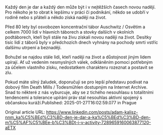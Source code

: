 Každý den je dar a každý den může být i v nejtěžších časech novou nadějí. Pro někoho je to obrat k lepšímu v práci či podnikání, někdo se udobří v rodině nebo s přáteli a někdo získá naději na život.


Před 80 lety byl osvobozen koncentrační tábor Auschwitz / Osvětim a celkem 7000 lidí v hlavních táborech a stovky dalších v okolních podtáborech, kteří byli stále na živu získali novou naději na život. Desítky tisíc lidí z táborů byly v předchozích dnech vyhnány na pochody smrti vstříc dalšímu utrpení a beznaději.


Bohužel se najdou stále lidi, kteří naději na život a důstojnost jiným lidem upírají. Ať už vedením nesmyslných válek, odkláněním pomoci potřebným za účelem vlastního zisku, nedostatkem charakteru rozeznat a postavit se zlu.


Pokud máte silný žaludek, doporučuji se pro lepší představu podívat na dobový film Death Mills / Todesmühlen dostupným na Internet Archive. Snad to některé z nás vyburcuje, aby se z tichého nesouhlasu s totalitními tendencemi a tolerance upírání práv stal nesouhlas aktivní spojený s občanskou kuráží.Published: 2025-01-27T16:02:59.077 in Prague

Original article URL: https://www.linkedin.com/posts/adam-kalisz-nnm_ka%C5%BEd%C3%BD-den-je-dar-a-ka%C5%BEd%C3%BD-den-m%C5%AF%C5%BEe-b%C3%BDt-i-v-activity-7289659160063877120-aETX

